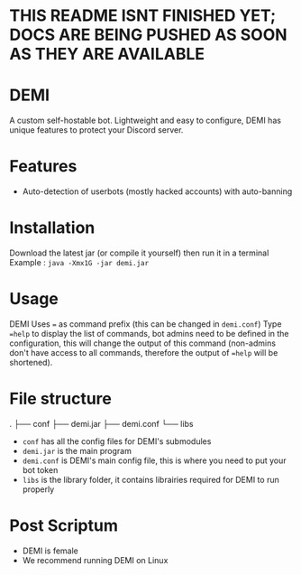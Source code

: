 #
# THIS README ISNT FINISHED YET; DOCS ARE BEING PUSHED AS SOON AS THEY ARE AVAILABLE
#

# DEMI
A custom self-hostable bot. 
Lightweight and easy to configure, DEMI has unique features to protect your Discord server.


# Features
- Auto-detection of userbots (mostly hacked accounts) with auto-banning 


# Installation

Download the latest jar (or compile it yourself) then run it in a terminal
Example : `java -Xmx1G -jar demi.jar`


# Usage
DEMI Uses `=` as command prefix (this can be changed in `demi.conf`)
Type `=help` to display the list of commands, bot admins need to be defined in the configuration, this will change the output of this command (non-admins don't have access to all commands, therefore the output of `=help` will be shortened).


# File structure
.
├── conf
├── demi.jar
├── demi.conf
└── libs

- `conf` has all the config files for DEMI's submodules
- `demi.jar` is the main program
- `demi.conf` is DEMI's main config file, this is where you need to put your bot token
- `libs` is the library folder, it contains librairies required for DEMI to run properly


# Post Scriptum
- DEMI is female
- We recommend running DEMI on Linux


